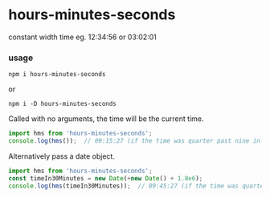 # hours-minutes-seconds
constant width time eg. 12:34:56 or 03:02:01

### usage

`npm i hours-minutes-seconds`

or 

`npm i -D hours-minutes-seconds`

Called with no arguments, the time will be the current time.

```js
import hms from 'hours-minutes-seconds';
console.log(hms());  // 09:15:27 (if the time was quarter past nine in the morning)
```

Alternatively pass a date object.

```js
import hms from 'hours-minutes-seconds';
const timeIn30Minutes = new Date(+new Date() + 1.8e6);
console.log(hms(timeIn30Minutes));  // 09:45:27 (if the time was quarter past nine in the morning)
```